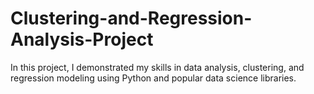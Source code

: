 # Clustering-and-Regression-Analysis-Project
In this project, I demonstrated my skills in data analysis, clustering, and regression modeling using Python and popular data science libraries.
